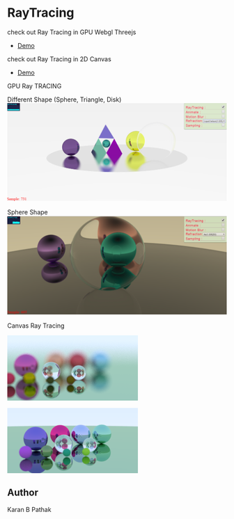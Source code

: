 # RayTracing

check out Ray Tracing in GPU Webgl Threejs
- [Demo](https://raytracergpu.surge.sh/)

check out Ray Tracing in 2D Canvas 
- [Demo](http://raytracing.surge.sh/)


GPU Ray TRACING

Different Shape (Sphere, Triangle, Disk)
![Different Shape (Sphere, Triangle, Disk)](https://raw.githubusercontent.com/CY5/rayTracing/master/images/gpu/ice_ray_02.png)

Sphere Shape
![Sphere](https://raw.githubusercontent.com/CY5/rayTracing/master/images/gpu/rayTraced_01.png)


Canvas Ray Tracing 

![alt text](https://raw.githubusercontent.com/CY5/rayTracing/master/images/canvas/sample_358.png)

![alt text](https://raw.githubusercontent.com/CY5/rayTracing/master/images/canvas/reflection_refraction.png)

## Author
Karan B Pathak

